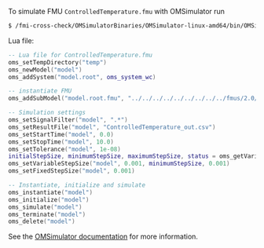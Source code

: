 To simulate FMU `ControlledTemperature.fmu` with OMSimulator run
```bash
$ /fmi-cross-check/OMSimulatorBinaries/OMSimulator-linux-amd64/bin/OMSimulator --stripRoot=true --skipCSVHeader=true --addParametersToCSV=true --intervals=500 --suppressPath=true --timeout=60 ControlledTemperature.lua
```

Lua file:
```lua
-- Lua file for ControlledTemperature.fmu
oms_setTempDirectory("temp")
oms_newModel("model")
oms_addSystem("model.root", oms_system_wc)

-- instantiate FMU
oms_addSubModel("model.root.fmu", "../../../../../../../../../fmus/2.0/cs/linux64/MapleSim/2019/ControlledTemperature/ControlledTemperature.fmu")

-- Simulation settings
oms_setSignalFilter("model", ".*")
oms_setResultFile("model", "ControlledTemperature_out.csv")
oms_setStartTime("model", 0.0)
oms_setStopTime("model", 10.0)
oms_setTolerance("model", 1e-08)
initialStepSize, minimumStepSize, maximumStepSize, status = oms_getVariableStepSize("model")
oms_setVariableStepSize("model", 0.001, minimumStepSize, 0.001)
oms_setFixedStepSize("model", 0.001)

-- Instantiate, initialize and simulate
oms_instantiate("model")
oms_initialize("model")
oms_simulate("model")
oms_terminate("model")
oms_delete("model")
```

See the [OMSimulator documentation](https://openmodelica.org/doc/OMSimulator/master/html/index.html) for more information.